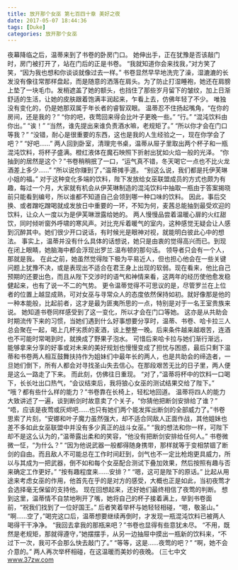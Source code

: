 ```yaml
---
title: 放开那个女巫 第七百四十章 美好之夜
date: 2017-05-07 18:44:36
tags: [Duke]
categories: 放开那个女巫
---
```


夜幕降临之后，温蒂来到了书卷的卧房门口。
她伸出手，正在犹豫是否该敲门时，房门被打开了，站在门后的正是书卷。
“我就知道你会来找我，”对方笑了笑，“因为我也想和你谈谈就像过去一样。”
书卷显然早早地洗完了澡，湿漉漉的长发没有像往常那样盘起，而是随意的洒落在肩头。为了防止打湿睡袍，她还在肩膀上垫了一块毛巾。发梢遮盖了她的额头，也挡住了那些岁月留下的皱纹，加上日渐舒适的生活，让她的皮肤跟着饱满丰润起来，乍看上去，仿佛年轻了不少。
唯独没有变化的，仍是她那双属于年长者的睿智双眼。
温蒂忍不住扬起嘴角，“在你的房间，还是我的？”
“你的吧，夜莺回来得会比叶子更晚一些。”
“行。”
“混沌饮料由你出。”
“诶！”
“当然，谁先提出来谁负责酒水嘛，老规矩了。”
“所以你才会在门口等我？”
“没错，耐心是很重要的东西，这也是我的人生经验之一，现在你学会了吧？”
“好吧……”
两人回到卧室，清理完书桌，温蒂从屉子里取出两个杯子和一瓶混沌饮料，将杯子盛满。橙红液体在魔石映照下折射出犹如火焰一般的光泽。
“你抽到的居然是这个？”书卷稍稍抿了一口，“运气真不错，冬天喝它一点也不比火龙酒差上多少……”
“所以说你赚到了，”温蒂摊手道。
“别这么说，我们都是托伊芙琳小姐的福。”
对于这种变化多端的饮料，陛下发放给女巫联盟成员的方式也颇为有趣，每过一个月，大家就有机会从伊芙琳制造的混沌饮料中抽取一瓶由于答案揭晓前只能看到编号，所以谁都不知道自己会领到哪一种口味的饮料。
因此，事后交换、或者蹭吃蹭喝就成发放日中重要的一环，不知为何，麦茜总能抽到最受欢迎的饮料，让众人一度以为是伊芙琳泄露给她的。
两人慢慢品尝着温暖心扉的火红甜饮，同时倾听窗外呼啸的寒风声。对比充斥着暖气的室内，这种感觉无疑会让人感到沉醉其中。她们很少开口说话，有时候光是眼神对视，就能明白彼此心中的想法。
事实上，温蒂并没有什么具体的话想说，她只是由衷的觉得高兴而已。到现在闭上眼睛，她脑海中都会浮现出罗兰.温布顿的那句话。
领导者只会有一个人，那就是我。
在此之前，她虽然觉得陛下极为平易近人，但也担心他会在一些关键问题上犹豫不决，或是表现出不适合在君王身上出现的软弱。现在看来，他比自己预期的还要出色，而且从陛下交涉时的语气和神情来看，这两年的经历使他愈发稳健起来，也有了说一不二的气势。
更令温蒂觉得不可思议的是，尽管罗兰在上位者的位置上越显成熟，可对女巫与寻常众人的态度依然保持如初。就好像那是他的一种本能般，比起前者，这才是最为匪夷所思的一点，特别是对于一名王室贵族来说。
她知道书卷同样感受到了这一变化，所以才会在门口等她。
这亦是从共助会时期流传下来的习惯，当她们遇到什么好事想要分享时，温蒂、书卷、哈卡拉三人总会聚在一起，喝上几杯劣质的麦酒，谈上整整一晚。后来条件越来越艰苦，连酒也不可能时常喝到时，就换成了野果子泡水。
可惜后来哈卡拉与她们渐行渐远，能够拿来分享的好事或对未来的美好规划也慢慢变成了担忧与困惑，最后只剩下温蒂和书卷两人相互鼓舞扶持作为姐妹们中最年长的两人，也是共助会的缔造者，一旦她们倒下，所有人都会对寻找圣山失去信心。在那段艰苦无比的日子里，两人便是这么一路走了下来。
而此刻，仿佛往日重现。
“对了，”温蒂将杯中的饮料一口喝下，长长吐出口热气，“会议结束后，我将狼心女巫的测试结果交给了陛下。”
“哦？都有些什么样的能力？”书卷靠在长椅上，轻松地回道。
温蒂将四人的能力大致讲述了一遍，谈到断剑时故意卖了个关子，“你猜他把断剑安排给了谁？”
“唔，应该是夜莺或灰烬吧……也只有她们两个能发挥出断剑的全部威力了。”书卷思索了片刻，“安娜和叶子魔力虽然强大，却不适合同敌人正面作战，其他姐妹也差不多如此女巫联盟中并没有多少真正的战斗女巫。”
“我的想法和你一样，可陛下却不是这么认为的，”温蒂露出柔和的笑容，“他没有把断剑安排给任何人。”
书卷微微一怔，“为什么？”
“因为他说武器一般都得随身携带，那样就等于变相禁锢了断剑的自由。而且敌人不可能总在工作时间赶到，剑气也不一定比枪炮更具威力，所以与其成为一把武器，倒不如和每个女巫配合测试下叠加效果，然后按照有趣与否来确定工作更好。”
“按有趣程度来……安排？”
“嗯，这可是陛下的原话。”
比起从用途来考虑女巫的作用，他首先在乎的是对方的感受，大概也正是如此，当初夜莺才会选择毫无保留的支持他。
现在回想起来，还好她们最终相信了夜莺的判断。
想到这里，温蒂情不自禁地咧开了嘴，她将自己的杯子接着满上，举到书卷面前，“祝我们找到了一位好国王。”
后者笑着举杯与她轻轻相碰，“嗯，敬圣山。”
“啊……空了，”喝完这口后，温蒂想要继续再倒时，才发现一瓶混沌饮料已被两人喝得干干净净。
“我回去拿我的那瓶来吧？”书卷也显得有些意犹未尽。
“不用，既然是老规矩，那就得遵守，”她摆摆手，从另一边抽屉中摸出一瓶新的饮料来，“不过下一次，我可不会那么快去敲门了。”
“等等，这是……夜莺的吧？”
“啊，她不会介意的。”
两人再次举杯相碰，在这温暖而美妙的夜晚。
(三七中文 www.37zw.com